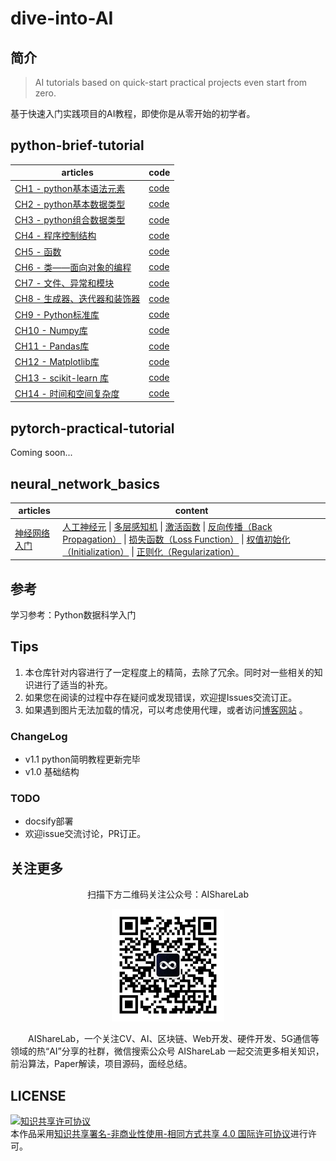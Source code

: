 # dive-into-AI

## 简介

> AI tutorials based on quick-start practical projects even start from zero.

基于快速入门实践项目的AI教程，即使你是从零开始的初学者。

## python-brief-tutorial

| articles                                                     | code                                                         |
| ------------------------------------------------------------ | ------------------------------------------------------------ |
| [CH1 - python基本语法元素](https://github.com/timerring/pytorch-for-beginners/blob/main/python-brief-tutorial/CH1%20-%20Python%20Basic%20Syntax%20Elements/CH1-Note.md) | [code](https://github.com/timerring/pytorch-for-beginners/blob/main/python-brief-tutorial/CH1%20-%20Python%20Basic%20Syntax%20Elements/CH1-Code.ipynb) |
| [CH2 - python基本数据类型](https://github.com/timerring/pytorch-for-beginners/blob/main/python-brief-tutorial/CH2%20-%20Python%20Basic%20Data%20Types/CH2-Note.md) | [code](https://github.com/timerring/pytorch-for-beginners/blob/main/python-brief-tutorial/CH2%20-%20Python%20Basic%20Data%20Types/CH2-Code.ipynb) |
| [CH3 - python组合数据类型](https://github.com/timerring/pytorch-for-beginners/blob/main/python-brief-tutorial/CH3%20-%20Python%20Composite%20Data%20Types/CH3-Note.md) | [code](https://github.com/timerring/pytorch-for-beginners/blob/main/python-brief-tutorial/CH3%20-%20Python%20Composite%20Data%20Types/CH3-Code.ipynb) |
| [CH4 - 程序控制结构](https://github.com/timerring/pytorch-for-beginners/blob/main/python-brief-tutorial/CH4%20-%20Program%20Control%20Structure/CH4-Note.md) | [code](https://github.com/timerring/pytorch-for-beginners/blob/main/python-brief-tutorial/CH4%20-%20Program%20Control%20Structure/CH4-Code.ipynb) |
| [CH5 - 函数](https://github.com/timerring/pytorch-for-beginners/blob/main/python-brief-tutorial/CH5%20-%20Function/CH5-Note.md) | [code](https://github.com/timerring/pytorch-for-beginners/blob/main/python-brief-tutorial/CH5%20-%20Function/CH5-Code.ipynb) |
| [CH6 - 类——面向对象的编程](https://github.com/timerring/pytorch-for-beginners/blob/main/python-brief-tutorial/CH6%20-%20Object%20Oriented%20Programming/CH6-Note.md) | [code](https://github.com/timerring/pytorch-for-beginners/blob/main/python-brief-tutorial/CH6%20-%20Object%20Oriented%20Programming/CH6-Code.ipynb) |
| [CH7 - 文件、异常和模块](https://github.com/timerring/pytorch-for-beginners/blob/main/python-brief-tutorial/CH7%20-%20Files%2C%20Exceptions%20and%20Modules/CH7-Note.md) | [code](https://github.com/timerring/pytorch-for-beginners/blob/main/python-brief-tutorial/CH7%20-%20Files%2C%20Exceptions%20and%20Modules/CH7-Code.ipynb) |
| [CH8 - 生成器、迭代器和装饰器](https://github.com/timerring/pytorch-for-beginners/blob/main/python-brief-tutorial/CH8%20-%20Generators%2C%20Iterators%20and%20Decorators/CH8-Note.md) | [code](https://github.com/timerring/pytorch-for-beginners/blob/main/python-brief-tutorial/CH8%20-%20Generators%2C%20Iterators%20and%20Decorators/CH8-Code.ipynb) |
| [CH9 - Python标准库](https://github.com/timerring/pytorch-for-beginners/blob/main/python-brief-tutorial/CH9%20-%20Python%20Standard%20Library/CH9-Note.md) | [code](https://github.com/timerring/pytorch-for-beginners/blob/main/python-brief-tutorial/CH9%20-%20Python%20Standard%20Library/CH9-Code.ipynb) |
| [CH10 - Numpy库](https://github.com/timerring/pytorch-for-beginners/blob/main/python-brief-tutorial/CH10%20-%20Numpy%20Library/CH10-Note.md) | [code](https://github.com/timerring/pytorch-for-beginners/blob/main/python-brief-tutorial/CH10%20-%20Numpy%20Library/CH10-Code.ipynb) |
| [CH11 - Pandas库](https://github.com/timerring/pytorch-for-beginners/blob/main/python-brief-tutorial/CH11%20-%20Pandas%20Library/CH11-Note.md) | [code](https://github.com/timerring/pytorch-for-beginners/blob/main/python-brief-tutorial/CH11%20-%20Pandas%20Library/CH11-Code.ipynb) |
| [CH12 - Matplotlib库](https://github.com/timerring/pytorch-for-beginners/blob/main/python-brief-tutorial/CH12%20-%20Matplotlib%20Library/CH12-Note.md) | [code](https://github.com/timerring/pytorch-for-beginners/blob/main/python-brief-tutorial/CH12%20-%20Matplotlib%20Library/CH12-Code.ipynb) |
| [CH13 - scikit-learn 库](https://github.com/timerring/pytorch-for-beginners/blob/main/python-brief-tutorial/CH13%20-%20Scikit-learn%20Library/CH13-Note.md) | [code](https://github.com/timerring/pytorch-for-beginners/blob/main/python-brief-tutorial/CH13%20-%20Scikit-learn%20Library/CH13-Code.ipynb) |
| [CH14 - 时间和空间复杂度](https://github.com/timerring/pytorch-for-beginners/blob/main/python-brief-tutorial/CH14%20-%20Time%20and%20Space%20Complexity/CH14-Note.md) | [code](https://github.com/timerring/pytorch-for-beginners/blob/main/python-brief-tutorial/CH14%20-%20Time%20and%20Space%20Complexity/CH14-Code.ipynb) |

## pytorch-practical-tutorial

Coming soon...

## neural_network_basics

| articles                                                     | content                                                      |
| ------------------------------------------------------------ | ------------------------------------------------------------ |
| [神经网络入门](https://github.com/timerring/dive-into-AI/blob/main/neural_network_basics/getting_started_with_neural_networks.md#神经网络入门) | [人工神经元](https://github.com/timerring/dive-into-AI/blob/main/neural_network_basics/getting_started_with_neural_networks.md#人工神经元) \| [多层感知机](https://github.com/timerring/dive-into-AI/blob/main/neural_network_basics/getting_started_with_neural_networks.md#多层感知机) \| [激活函数](https://github.com/timerring/dive-into-AI/blob/main/neural_network_basics/getting_started_with_neural_networks.md#激活函数) \| [反向传播（Back Propagation）](https://github.com/timerring/dive-into-AI/blob/main/neural_network_basics/getting_started_with_neural_networks.md#反向传播back-propagation) \| [损失函数（Loss Function）](https://github.com/timerring/dive-into-AI/blob/main/neural_network_basics/getting_started_with_neural_networks.md#损失函数loss-function) \| [权值初始化（Initialization）](https://github.com/timerring/dive-into-AI/blob/main/neural_network_basics/getting_started_with_neural_networks.md#权值初始化initialization) \| [正则化（Regularization）](https://github.com/timerring/dive-into-AI/blob/main/neural_network_basics/getting_started_with_neural_networks.md#正则化regularization) |





## 参考

学习参考：Python数据科学入门

## Tips

1. 本仓库针对内容进行了一定程度上的精简，去除了冗余。同时对一些相关的知识进行了适当的补充。
2. 如果您在阅读的过程中存在疑问或发现错误，欢迎提Issues交流订正。
3. 如果遇到图片无法加载的情况，可以考虑使用代理，或者访问[博客网站](https://blog.csdn.net/m0_52316372/category_11988214.html) 。

### ChangeLog

- v1.1 python简明教程更新完毕
- v1.0 基础结构

### TODO

- docsify部署
- 欢迎issue交流讨论，PR订正。

## 关注更多

<div align=center>
<p>扫描下方二维码关注公众号：AIShareLab</p>
<img src="resources/qrcode.jpg" width = "180" height = "180">
</div>


&emsp;&emsp;AIShareLab，一个关注CV、AI、区块链、Web开发、硬件开发、5G通信等领域的热“AI”分享的社群，微信搜索公众号 AIShareLab 一起交流更多相关知识，前沿算法，Paper解读，项目源码，面经总结。﻿

## LICENSE

<a rel="license" href="http://creativecommons.org/licenses/by-nc-sa/4.0/"><img alt="知识共享许可协议" style="border-width:0" src="https://img.shields.io/badge/license-CC BY--NC--SA 4.0-lightgrey" /></a><br />本作品采用<a rel="license" href="http://creativecommons.org/licenses/by-nc-sa/4.0/">知识共享署名-非商业性使用-相同方式共享 4.0 国际许可协议</a>进行许可。
